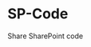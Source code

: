 # SP-Code
Share SharePoint code

<!--HIDE LEFT NAVIGATION-->
<style unselectable=”on”>  
    /* On site page hide left navigation menu */  
     
    #sideNavBox {  
        display: none;  
    }  
    /* adjust position of content on site page */  
     
    #contentBox {  
        margin-left: 20px!important;  
    }  
</style>  
